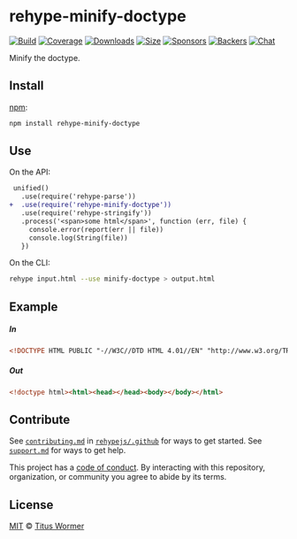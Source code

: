 <!--This file is generated by `build-packages.js`-->

# rehype-minify-doctype

[![Build][build-badge]][build]
[![Coverage][coverage-badge]][coverage]
[![Downloads][downloads-badge]][downloads]
[![Size][size-badge]][size]
[![Sponsors][sponsors-badge]][collective]
[![Backers][backers-badge]][collective]
[![Chat][chat-badge]][chat]

Minify the doctype.

## Install

[npm][]:

```sh
npm install rehype-minify-doctype
```

## Use

On the API:

```diff
 unified()
   .use(require('rehype-parse'))
+  .use(require('rehype-minify-doctype'))
   .use(require('rehype-stringify'))
   .process('<span>some html</span>', function (err, file) {
     console.error(report(err || file))
     console.log(String(file))
   })
```

On the CLI:

```sh
rehype input.html --use minify-doctype > output.html
```

## Example

##### In

```html
<!DOCTYPE HTML PUBLIC "-//W3C//DTD HTML 4.01//EN" "http://www.w3.org/TR/html4/strict.dtd"><html><head></head><body></body></html>
```

##### Out

```html
<!doctype html><html><head></head><body></body></html>
```

## Contribute

See [`contributing.md`][contributing] in [`rehypejs/.github`][health] for ways
to get started.
See [`support.md`][support] for ways to get help.

This project has a [code of conduct][coc].
By interacting with this repository, organization, or community you agree to
abide by its terms.

## License

[MIT][license] © [Titus Wormer][author]

[build-badge]: https://github.com/rehypejs/rehype-minify/workflows/main/badge.svg

[build]: https://github.com/rehypejs/rehype-minify/actions

[coverage-badge]: https://img.shields.io/codecov/c/github/rehypejs/rehype-minify.svg

[coverage]: https://codecov.io/github/rehypejs/rehype-minify

[downloads-badge]: https://img.shields.io/npm/dm/rehype-minify-doctype.svg

[downloads]: https://www.npmjs.com/package/rehype-minify-doctype

[size-badge]: https://img.shields.io/bundlephobia/minzip/rehype-minify-doctype.svg

[size]: https://bundlephobia.com/result?p=rehype-minify-doctype

[sponsors-badge]: https://opencollective.com/unified/sponsors/badge.svg

[backers-badge]: https://opencollective.com/unified/backers/badge.svg

[collective]: https://opencollective.com/unified

[chat-badge]: https://img.shields.io/badge/chat-discussions-success.svg

[chat]: https://github.com/rehypejs/rehype/discussions

[npm]: https://docs.npmjs.com/cli/install

[health]: https://github.com/rehypejs/.github

[contributing]: https://github.com/rehypejs/.github/blob/main/contributing.md

[support]: https://github.com/rehypejs/.github/blob/main/support.md

[coc]: https://github.com/rehypejs/.github/blob/main/code-of-conduct.md

[license]: https://github.com/rehypejs/rehype-minify/blob/main/license

[author]: https://wooorm.com
